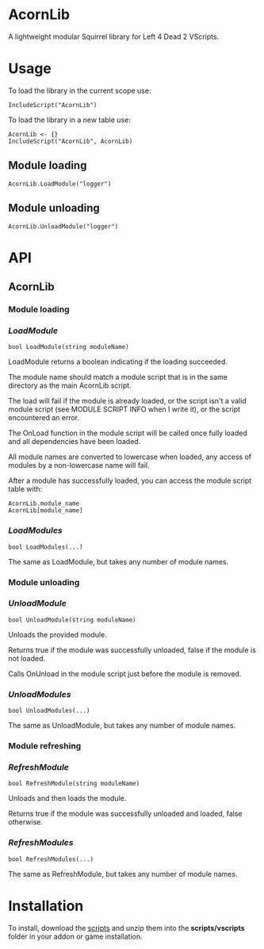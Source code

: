 # AcornLib
A lightweight modular Squirrel library for Left 4 Dead 2 VScripts.

# Usage

To load the library in the current scope use:

```Squirrel
IncludeScript("AcornLib")
```

To load the library in a new table use:

```Squirrel
AcornLib <- {}
IncludeScript("AcornLib", AcornLib)
```

## Module loading

```Squirrel
AcornLib.LoadModule("logger")
```

## Module unloading

```Squirrel
AcornLib.UnloadModule("logger")
```


# API

## AcornLib

### **Module loading**

### *LoadModule*
```Squirrel
bool LoadModule(string moduleName)
```
LoadModule returns a boolean indicating if the loading succeeded.

The module name should match a module script that is in the same directory as the main AcornLib script.

The load will fail if the module is already loaded, or the script isn't a valid module script (see MODULE SCRIPT INFO when I write it), or the script encountered an error.

The OnLoad function in the module script will be called once fully loaded and all dependencies have been loaded.

All module names are converted to lowercase when loaded, any access of modules by a non-lowercase name will fail.

After a module has successfully loaded, you can access the module script table with:
```Squirrel
AcornLib.module_name
AcornLib[module_name]
```

### *LoadModules*
```Squirrel
bool LoadModules(...)
```

The same as LoadModule, but takes any number of module names.

### **Module unloading**

### *UnloadModule*
```Squirrel
bool UnloadModule(string moduleName)
```

Unloads the provided module.

Returns true if the module was successfully unloaded, false if the module is not loaded.

Calls OnUnload in the module script just before the module is removed.

### *UnloadModules*
```Squirrel
bool UnloadModules(...)
```

The same as UnloadModule, but takes any number of module names.

### **Module refreshing**

### *RefreshModule*
```Squirrel
bool RefreshModule(string moduleName)
```

Unloads and then loads the module.

Returns true if the module was successfully unloaded and loaded, false otherwise.

### *RefreshModules*
```Squirrel
bool RefreshModules(...)
```

The same as RefreshModule, but takes any number of module names.

# Installation

To install, download the [scripts](https://github.com/Treescrub/AcornLib/archive/master.zip) and unzip them into the **scripts/vscripts** folder in your addon or game installation.
